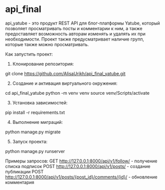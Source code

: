 # api_final
api_yatube - это продукт REST API для блог-платформы Yatube, который позволяет просматривать посты и комментарии к ним, а также предоставляет возможность авторам изменять и удалять их при необходимости. Проект также предусматривает наличие групп, которые также можно просматривать.

Как запустить проект:

1. Клонирование репозитория:

git clone https://github.com/AlisaUrikh/api_final_yatube.git

2. Cоздание и активация виртуального окружения:

cd api_final_yatube
python -m venv venv
source venv/Scripts/activate 

3. Установка зависимостей:

pip install -r requirements.txt

4. Выполнение миграций:

python manage.py migrate

5. Запуск проекта:

python manage.py runserver

Примеры запросов:
GET http://127.0.0.1:8000/api/v1/follow/ - получение списка подписок
POST http://127.0.0.1:8000/api/v1/posts/ - создание публикации
POST http://127.0.0.1:8000/api/v1/posts/{post_id}/comments/{id}/ - обновление комментария